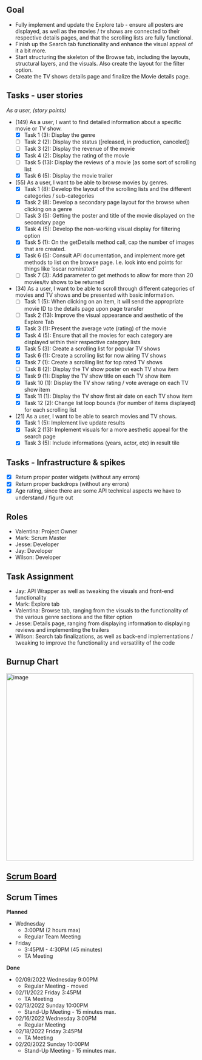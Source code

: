 ## Goal
- Fully implement and update the Explore tab - ensure all posters are displayed, as well as the movies / tv shows are connected to their respective details pages, and that the scrolling lists are fully functional.
- Finish up the Search tab functionality and enhance the visual appeal of it a bit more.
- Start structuring the skeleton of the Browse tab, including the layouts, structural layers, and the visuals. Also create the layout for the filter option.
- Create the TV shows details page and finalize the Movie details page.
## Tasks - user stories
_As a user, (story points)_
- (149) As a user, I want to find detailed information about a specific movie or TV show.
  - [x] Task 1 (3): Display the genre
  - [ ] Task 2 (2): Display the status ([released, in production, canceled])
  - [ ] Task 3 (2): Display the revenue of the movie
  - [x] Task 4 (2): Display the rating of the movie 
  - [ ] Task 5 (13): Display the reviews of a movie [as some sort of scrolling list
  - [x] Task 6 (5): Display the movie trailer
- (55) As a user, I want to be able to browse movies by genres. 
  - [x] Task 1 (8): Develop the layout of the scrolling lists and the different categories / sub-categories
  - [x] Task 2 (8): Develop a secondary page layout for the browse when clicking on a genre
  - [ ] Task 3 (5): Getting the poster and title of the movie displayed on the secondary page
  - [x] Task 4 (5): Develop the non-working visual display for filtering option
  - [x] Task 5 (1): On the getDetails method call, cap the number of images that are created. 
  - [x] Task 6 (5): Consult API documentation, and implement more get methods to list on the browse page. I.e. look into end points for things like ‘oscar nominated’
  - [ ] Task 7 (3): Add parameter to get methods to allow for more than 20 movies/tv shows to be returned
- (34) As a user, I want to be able to scroll through different categories of movies and TV shows and be presented with basic information.
  - [ ] Task 1 (5): When clicking on an item, it will send the appropriate movie ID to the details page upon page transfer
  - [ ] Task 2 (13): Improve the visual appearance and aesthetic of the Explore Tab 
  - [x] Task 3 (1): Present the average vote (rating) of the movie
  - [x] Task 4 (5): Ensure that all the movies for each category are displayed within their respective category lists
  - [x] Task 5 (3): Create a scrolling list for popular TV shows
  - [x] Task 6 (1): Create a scrolling list for now airing TV shows
  - [x] Task 7 (1): Create a scrolling list for top rated TV shows
  - [ ] Task 8 (2): Display the TV show poster on each TV show item
  - [x] Task 9 (1): Display the TV show title on each TV show item
  - [x] Task 10 (1): Display the TV show rating / vote average on each TV show item
  - [x] Task 11 (1): Display the TV show first air date on each TV show item
  - [x] Task 12 (2): Change list loop bounds (for number of items displayed) for each scrolling list
- (21) As a user, I want to be able to search movies and TV shows. 
  - [x] Task 1 (5): Implement live update results
  - [x] Task 2 (13): Implement visuals for a more aesthetic appeal for the search page
  - [x] Task 3 (5): Include informations (years, actor, etc) in result tile

## Tasks - Infrastructure & spikes
- [x] Return proper poster widgets (without any errors)
- [x] Return proper backdrops (without any errors)
- [x] Age rating, since there are some API technical aspects we have to understand / figure out
## Roles

- Valentina: Project Owner
- Mark: Scrum Master
- Jesse: Developer
- Jay: Developer
- Wilson: Developer

## Task Assignment

- Jay: API Wrapper as well as tweaking the visuals and front-end functionality
- Mark: Explore tab
- Valentina: Browse tab, ranging from the visuals to the functionality of the various genre sections and the filter option
- Jesse: Details page, ranging from displaying information to displaying reviews and implementing the trailers
- Wilson: Search tab finalizations, as well as back-end implementations / tweaking to improve the functionality and versatility of the code

## Burnup Chart

<img width="493" alt="image" src="https://user-images.githubusercontent.com/11585141/157175026-35912ac3-a20c-4249-a8aa-31cf5c25aca4.png">



## [Scrum Board](https://github.com/Valxy/CSE-115A-project/projects/3)

## Scrum Times

**Planned**

- Wednesday
  - 3:00PM (2 hours max)
  - Regular Team Meeting
- Friday
  - 3:45PM - 4:30PM (45 minutes)
  - TA Meeting

**Done**
- 02/09/2022 Wednesday 9:00PM
  - Regular Meeting - moved
- 02/11/2022 Friday 3:45PM
  - TA Meeting
- 02/13/2022 Sunday 10:00PM
  - Stand-Up Meeting - 15 minutes max.
- 02/16/2022 Wednesday 3:00PM
  - Regular Meeting
- 02/18/2022 Friday 3:45PM
  - TA Meeting
- 02/20/2022 Sunday 10:00PM
  - Stand-Up Meeting - 15 minutes max.